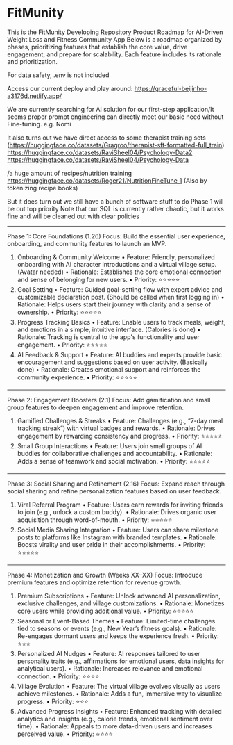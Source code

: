 # FitMunity
This is the FitMunity Developing Repository
Product Roadmap for AI-Driven Weight Loss and Fitness Community App
Below is a roadmap organized by phases, prioritizing features that establish the core value, drive engagement, and prepare for scalability. Each feature includes its rationale and prioritization.

For data safety, .env is not included

Access our current deploy and play around: https://graceful-beijinho-a3176d.netlify.app/

We are currently searching for AI solution for our first-step application/It seems proper prompt engineering can directly meet our basic need without Fine-tuning.
e.g. Nomi

It also turns out we have direct access to some therapist training sets (https://huggingface.co/datasets/Gragroo/therapist-sft-formatted-full_train)
https://huggingface.co/datasets/RaviSheel04/Psychology-Data2
https://huggingface.co/datasets/RaviSheel04/Psychology-Data

/a huge amount of recipes/nutrition training
https://huggingface.co/datasets/Roger21/NutritionFineTune_1
(Also by tokenizing recipe books)

But it does turn out we still have a bunch of software stuff to do
Phase 1 will be out top priority
Note that our SQL is currently rather chaotic, but it works fine and will be cleaned out with clear policies

________________________________________
Phase 1: Core Foundations (1.26)
Focus: Build the essential user experience, onboarding, and community features to launch an MVP.
1. Onboarding & Community Welcome
•	Feature: Friendly, personalized onboarding with AI character introductions and a virtual village setup. (Avatar needed)
•	Rationale: Establishes the core emotional connection and sense of belonging for new users.
•	Priority: ⭐⭐⭐⭐⭐
2. Goal Setting
•	Feature: Guided goal-setting flow with expert advice and customizable declaration post. (Should be called when first logging in)
•	Rationale: Helps users start their journey with clarity and a sense of ownership.
•	Priority: ⭐⭐⭐⭐⭐
3. Progress Tracking Basics
•	Feature: Enable users to track meals, weight, and emotions in a simple, intuitive interface. (Calories is done)
•	Rationale: Tracking is central to the app's functionality and user engagement.
•	Priority: ⭐⭐⭐⭐⭐
4. AI Feedback & Support
•	Feature: AI buddies and experts provide basic encouragement and suggestions based on user activity. (Basically done)
•	Rationale: Creates emotional support and reinforces the community experience.
•	Priority: ⭐⭐⭐⭐⭐
________________________________________
Phase 2: Engagement Boosters (2.1)
Focus: Add gamification and small group features to deepen engagement and improve retention.
1. Gamified Challenges & Streaks
•	Feature: Challenges (e.g., “7-day meal tracking streak”) with virtual badges and rewards.
•	Rationale: Drives engagement by rewarding consistency and progress.
•	Priority: ⭐⭐⭐⭐⭐
2. Small Group Interactions
•	Feature: Users join small groups of AI buddies for collaborative challenges and accountability.
•	Rationale: Adds a sense of teamwork and social motivation.
•	Priority: ⭐⭐⭐⭐⭐
________________________________________
Phase 3: Social Sharing and Refinement (2.16)
Focus: Expand reach through social sharing and refine personalization features based on user feedback.
1. Viral Referral Program
•	Feature: Users earn rewards for inviting friends to join (e.g., unlock a custom buddy).
•	Rationale: Drives organic user acquisition through word-of-mouth.
•	Priority: ⭐⭐⭐⭐⭐
2. Social Media Sharing Integration
•	Feature: Users can share milestone posts to platforms like Instagram with branded templates.
•	Rationale: Boosts virality and user pride in their accomplishments.
•	Priority: ⭐⭐⭐⭐⭐
________________________________________
Phase 4: Monetization and Growth (Weeks XX–XX)
Focus: Introduce premium features and optimize retention for revenue growth.
1. Premium Subscriptions
•	Feature: Unlock advanced AI personalization, exclusive challenges, and village customizations.
•	Rationale: Monetizes core users while providing additional value.
•	Priority: ⭐⭐⭐⭐⭐
2. Seasonal or Event-Based Themes
•	Feature: Limited-time challenges tied to seasons or events (e.g., New Year’s fitness goals).
•	Rationale: Re-engages dormant users and keeps the experience fresh.
•	Priority: ⭐⭐⭐
4. Personalized AI Nudges
•	Feature: AI responses tailored to user personality traits (e.g., affirmations for emotional users, data insights for analytical users).
•	Rationale: Increases relevance and emotional connection.
•	Priority: ⭐⭐⭐⭐
5. Village Evolution
•	Feature: The virtual village evolves visually as users achieve milestones.
•	Rationale: Adds a fun, immersive way to visualize progress.
•	Priority: ⭐⭐⭐
3. Advanced Progress Insights
•	Feature: Enhanced tracking with detailed analytics and insights (e.g., calorie trends, emotional sentiment over time).
•	Rationale: Appeals to more data-driven users and increases perceived value.
•	Priority: ⭐⭐⭐⭐
